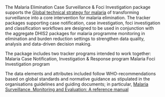 The Malaria Elimination Case Surveillance & Foci Investigation package supports the [Global technical strategy for malaria](https://www.who.int/publications-detail-redirect/9789240031357) of transforming surveillance into a core intervention for malaria elimination. The tracker packages supporting case notification, case investigation, foci investigation and classification workflows are designed to be used in conjunction with the aggregate DHIS2 packages for malaria programme monitoring in elimination and burden reduction settings to strengthen data quality, analysis and data-driven decision making.

The package includes two tracker programs intended to work together:
Malaria Case Notification, Investigation & Response program
Malaria Foci Investigation program

The data elements and attributes included follow WHO-recommendations based on global standards and normative guidance as stipulated in the organisations guidelines and guiding documents; in particular, [Malaria Surveillance, Monitoring and Evaluation: A reference manual](https://www.who.int/publications/i/item/9789241565578)  
